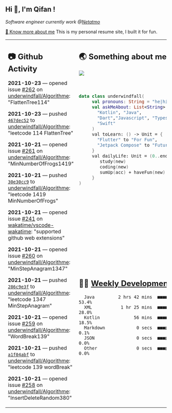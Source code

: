 <h2> Hi 👋, I'm Qifan ! </h2>
<p><em>Software engineer currently work @<a href="https://www.netatmo.com">Netatmo</a>
</em></p><p><a href="https://qifanyang.com/resume" target="_blank"> 🔭 Know more about me</a> This is my personal resume site, I built it for fun.</p>
<table><tr><td valign="top" rowspan="2">

 ## 📷 Github Activity
 <!-- githubActivity starts -->
  **2021-10-23** — opened issue [#262](https://api.github.com/repos/underwindfall/Algorithme/issues/262) on [underwindfall/Algorithme](https://api.github.com/repos/underwindfall/Algorithme): "FlattenTree114"

  **2021-10-23** — pushed [`467dec52`](https://github.com/underwindfall/Algorithme/commit/467dec52c92e3978b7b4bab47340ea891895577e) to [underwindfall/Algorithme](https://api.github.com/repos/underwindfall/Algorithme): "leetcode 114 FlattenTree"

  **2021-10-21** — opened issue [#261](https://api.github.com/repos/underwindfall/Algorithme/issues/261) on [underwindfall/Algorithme](https://api.github.com/repos/underwindfall/Algorithme): "MinNumberOfFrogs1419"

  **2021-10-21** — pushed [`30e30cc9`](https://github.com/underwindfall/Algorithme/commit/30e30cc924d12847164673a74c226a4e4b058428) to [underwindfall/Algorithme](https://api.github.com/repos/underwindfall/Algorithme): "leetcode 1419 MinNumberOfFrogs"

  **2021-10-21** — opened issue [#241](https://api.github.com/repos/wakatime/vscode-wakatime/issues/241) on [wakatime/vscode-wakatime](https://api.github.com/repos/wakatime/vscode-wakatime): "supported github web extensions"

  **2021-10-21** — opened issue [#260](https://api.github.com/repos/underwindfall/Algorithme/issues/260) on [underwindfall/Algorithme](https://api.github.com/repos/underwindfall/Algorithme): "MinStepAnagram1347"

  **2021-10-21** — pushed [`286c9e3f`](https://github.com/underwindfall/Algorithme/commit/286c9e3f9927303bb2813e08108b317397e62fad) to [underwindfall/Algorithme](https://api.github.com/repos/underwindfall/Algorithme): "leetcode 1347 MinStepAnagram"

  **2021-10-21** — opened issue [#259](https://api.github.com/repos/underwindfall/Algorithme/issues/259) on [underwindfall/Algorithme](https://api.github.com/repos/underwindfall/Algorithme): "WordBreak139"

  **2021-10-21** — pushed [`a1f04abf`](https://github.com/underwindfall/Algorithme/commit/a1f04abffcdc34da1d8522485d20d9342b5b1f9e) to [underwindfall/Algorithme](https://api.github.com/repos/underwindfall/Algorithme): "leetcode 139 wordBreak"

  **2021-10-21** — opened issue [#258](https://api.github.com/repos/underwindfall/Algorithme/issues/258) on [underwindfall/Algorithme](https://api.github.com/repos/underwindfall/Algorithme): "InsertDeleteRandom380"
 <!-- githubActivity ends -->
 </td><td valign="top">

 ## 🌏 Something about me
 <!-- profile starts -->
 <a href="https://github.com/underwindfall" width="100%">
   <img src="https://activity-graph.herokuapp.com/graph?username=underwindfall&theme=react-dark&hide_border=true&bg_color=00000000&color=BDDFFF&line=6E93B5&point=BDDFFF"/>
 </a>
 <br/>
 <br/>
 <br/>

 ```kotlin
 data class underwindfall(
      val pronouns: String = "he|him",
      val askMeAbout: List<String> = listOf(
        "Kotlin", "Java",
        "Dart","Javascript", "Typescript",
        "Swift"
      )
      val toLearn: () -> Unit = {
        "Flutter" to "For Fun",
        "Jetpack Compose" to "Future"
      }
      val dailyLife: Unit = (0..end).reduce { acc, new ->
         study(new)
         coding(new)
         sumUp(acc) + haveFun(new)
      }
 )
 ```
 <!-- profile ends -->
 </td></tr><tr><td valign="top">

 ## 🏊‍♂️ <a href="https://gist.github.com/underwindfall/377ee88ba1fabd1e93516e48ca9c61eb" target="_blank">Weekly Development Breakdown</a>
  <!-- codeTime starts -->
  ```text
    Java         2 hrs 42 mins  ■■■■■■■■■■■■■■■■◱□□□□□□□  53.4%
    XML           1 hr 25 mins  ■■■■■■■■■■◱□□□□□□□□□□□□□  28.0%
    Kotlin             56 mins  ■■■■■■■■□□□□□□□□□□□□□□□□  18.5%
    Markdown            0 secs  ■■■▥□□□□□□□□□□□□□□□□□□□□   0.1%
    JSON                0 secs  ■■■▥□□□□□□□□□□□□□□□□□□□□   0.0%
    Other               0 secs  ■■■▥□□□□□□□□□□□□□□□□□□□□   0.0%
  ```
  <!-- codeTime starts -->
  </td></tr></table>